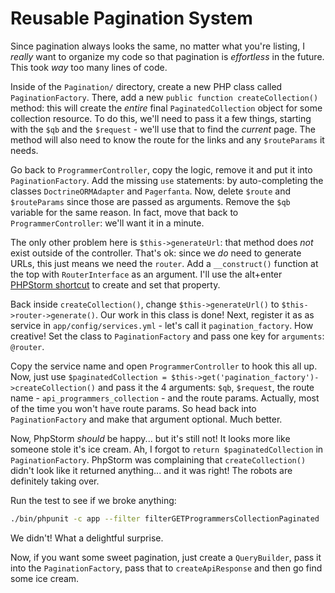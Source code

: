 # Reusable Pagination System

Since pagination always looks the same, no matter what you're listing, I *really*
want to organize my code so that pagination is *effortless* in the future. This took
*way* too many lines of code.

Inside of the `Pagination/` directory, create a new PHP class called `PaginationFactory`.
There, add a new `public function createCollection()` method: this will create the
*entire* final `PaginatedCollection` object for some collection resource. To do this,
we'll need to pass it a few things, starting with the `$qb` and the `$request` -
we'll use that to find the *current* page. The method will also need to know the route
for the links and any `$routeParams` it needs.

Go back to `ProgrammerController`, copy the logic, remove it and put it into `PaginationFactory`.
Add the missing `use` statements: by auto-completing the classes `DoctrineORMAdapter`
and `Pagerfanta`. Now, delete `$route` and `$routeParams` since those are passed as
arguments. Remove the `$qb` variable for the same reason. In fact, move that back
to `ProgrammerController`: we'll want it in a minute. 

The only other problem here is `$this->generateUrl`: that method does *not* exist
outside of the controller. That's ok: since we *do* need to generate URLs, this just
means we need the `router`. Add a `__construct()` function at the top with
`RouterInterface` as an argument. I'll use the alt+enter [PHPStorm shortcut](http://knpuniversity.com/screencast/phpstorm/service-shortcuts#generating-constructor-properties)
to create and set that property.

Back inside `createCollection()`, change `$this->generateUrl()` to `$this->router->generate()`.
Our work in this class is done! Next, register it as as service in
`app/config/services.yml` - let's call it `pagination_factory`. How creative! Set
the class to `PaginationFactory` and pass one key for `arguments`: `@router`.

Copy the service name and open `ProgrammerController` to hook this all up. Now, just
use `$paginatedCollection = $this->get('pagination_factory')->createCollection()`
and pass it the 4 arguments: `$qb`, `$request`, the route name - `api_programmers_collection` -
and the route params. Actually, most of the time you won't have route params. So
head back into `PaginationFactory` and make that argument optional. Much better.

Now, PhpStorm *should* be happy... but it's still not! It looks more like someone
stole it's ice cream. Ah, I forgot to `return $paginatedCollection` in `PaginationFactory`.
PhpStorm was complaining that `createCollection()` didn't look like it returned
anything... and it was right! The robots are definitely taking over.

Run the test to see if we broke anything:

```bash
./bin/phpunit -c app --filter filterGETProgrammersCollectionPaginated
```

We didn't! What a delightful surprise.

Now, if you want some sweet pagination, just create a `QueryBuilder`, pass it into
the `PaginationFactory`, pass that to `createApiResponse` and then go find some ice
cream.
